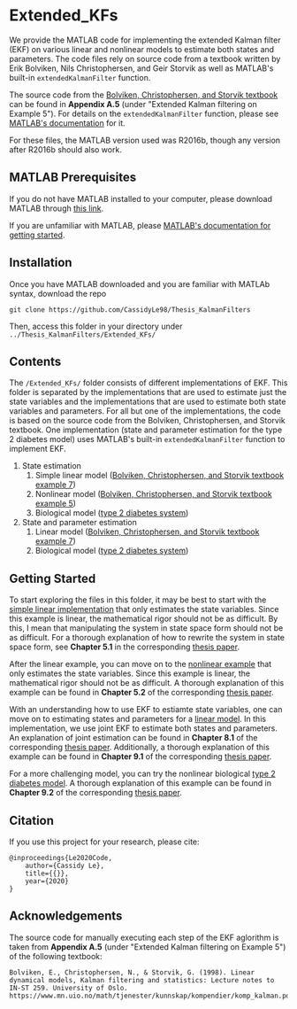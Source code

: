 # Extended_KFs
We provide the MATLAB code for implementing the extended Kalman filter (EKF) on various linear and nonlinear models to estimate both states and parameters. The code files rely on source code from a textbook written by Erik Bolviken, Nils Christophersen, and Geir Storvik as well as MATLAB's built-in `extendedKalmanFilter` function.

The source code from the [Bolviken, Christophersen, and Storvik textbook](https://www.mn.uio.no/math/tjenester/kunnskap/kompendier/komp_kalman.pdf) can be found in **Appendix A.5** (under "Extended Kalman filtering on Example 5"). For details on the `extendedKalmanFilter` function, please see [MATLAB's documentation](https://www.mathworks.com/help/control/ref/extendedkalmanfilter.html) for it.

For these files, the MATLAB version used was R2016b, though any version after R2016b should also work.

## MATLAB Prerequisites
If you do not have MATLAB installed to your computer, please download MATLAB through [this link](https://www.mathworks.com/downloads/).

If you are unfamiliar with MATLAB, please [MATLAB's documentation for getting started](https://www.mathworks.com/help/matlab/getting-started-with-matlab.html).

## Installation
Once you have MATLAB downloaded and you are familiar with MATLAb syntax, download the repo
  ```
  git clone https://github.com/CassidyLe98/Thesis_KalmanFilters
  ```
Then, access this folder in your directory under `../Thesis_KalmanFilters/Extended_KFs/`

## Contents
The `/Extended_KFs/` folder consists of different implementations of EKF. This folder is separated by the implementations that are used to estimate just the state variables and the implementations that are used to estimate both state variables and parameters. For all but one of the implementations, the code is based on the source code from the Bolviken, Christophersen, and Storvik textbook. One implementation (state and parameter estimation for the type 2 diabetes model) uses MATLAB's built-in `extendedKalmanFilter` function to implement EKF.
1. State estimation
    1. Simple linear model ([Bolviken, Christophersen, and Storvik textbook example 7](https://github.com/CassidyLe98/Thesis_KalmanFilters/tree/master/Extended_KFs/Bolviken_Ex7))  
    2. Nonlinear model ([Bolviken, Christophersen, and Storvik textbook example 5](https://github.com/CassidyLe98/Thesis_KalmanFilters/tree/master/Extended_KFs/Bolviken_Ex5))
    3. Biological model ([type 2 diabetes system](https://github.com/CassidyLe98/Thesis_KalmanFilters/tree/master/Unscented_KFs/Albers))
2. State and parameter estimation
    1. Linear model ([Bolviken, Christophersen, and Storvik textbook example 7](https://github.com/CassidyLe98/Thesis_KalmanFilters/tree/master/Extended_KFs/Joint_Estimation/Bolviken_Ex7))
    2. Biological model ([type 2 diabetes system](https://github.com/CassidyLe98/Thesis_KalmanFilters/tree/master/Extended_KFs/Joint_Estimation/Albers))


## Getting Started
To start exploring the files in this folder, it may be best to start with the [simple linear implementation](https://github.com/CassidyLe98/Thesis_KalmanFilters/tree/master/Extended_KFs/Bolviken_Ex7) that only estimates the state variables. Since this example is linear, the mathematical rigor should not be as difficult. By this, I mean that manipulating the system in state space form should not be as difficult. For a thorough explanation of how to rewrite the system in state space form, see **Chapter 5.1** in the corresponding [thesis paper](https://sites.google.com/g.hmc.edu/cle/thesis).

After the linear example, you can move on to the [nonlinear example](https://github.com/CassidyLe98/Thesis_KalmanFilters/tree/master/Extended_KFs/Bolviken_Ex5) that only estimates the state variables. Since this example is linear, the mathematical rigor should not be as difficult. A thorough explanation of this example can be found in **Chapter 5.2** of the corresponding [thesis paper](https://sites.google.com/g.hmc.edu/cle/thesis).

With an understanding how to use EKF to estiamte state variables, one can move on to estimating states and parameters for a [linear model](https://github.com/CassidyLe98/Thesis_KalmanFilters/tree/master/Extended_KFs/Joint_Estimation/Bolviken_Ex7). In this implementation, we use joint EKF to estimate both states and parameters. An explanation of joint estimation can be found in **Chapter 8.1** of the corresponding [thesis paper](https://sites.google.com/g.hmc.edu/cle/thesis). Additionally, a thorough explanation of this example can be found in **Chapter 9.1** of the corresponding [thesis paper](https://sites.google.com/g.hmc.edu/cle/thesis).

For a more challenging model, you can try the nonlinear biological [type 2 diabetes model](https://github.com/CassidyLe98/Thesis_KalmanFilters/tree/master/Extended_KFs/Joint_Estimation/Albers). A thorough explanation of this example can be found in **Chapter 9.2** of the corresponding [thesis paper](https://sites.google.com/g.hmc.edu/cle/thesis).

## Citation
If you use this project for your research, please cite:
```
@inproceedings{Le2020Code,
    author={Cassidy Le},
    title={{}},
    year={2020}
}
```

## Acknowledgements
The source code for manually executing each step of the EKF aglorithm is taken from **Appendix A.5** (under "Extended Kalman filtering on Example 5") of the following textbook:
```
Bolviken, E., Christophersen, N., & Storvik, G. (1998). Linear dynamical models, Kalman filtering and statistics: Lecture notes to IN-ST 259. University of Oslo. https://www.mn.uio.no/math/tjenester/kunnskap/kompendier/komp_kalman.pdf
```
